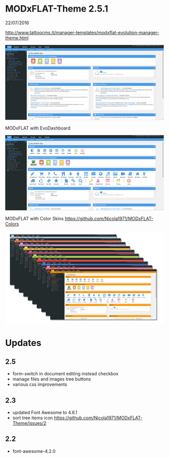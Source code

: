 # MODxFLAT-Theme 2.5.1
22/07/2016

http://www.tattoocms.it/manager-templates/modxflat-evolution-manager-theme.html

![dashboard](https://raw.githubusercontent.com/Nicola1971/training-materials/master/doc/Dashboard-resized.jpg)

MODxFLAT with EvoDashboard

![dashboard with plugin](https://raw.githubusercontent.com/Nicola1971/training-materials/master/doc/Dashboard-with-plugin-resized.jpg)

MODxFLAT with Color Skins
https://github.com/Nicola1971/MODxFLAT-Colors

![color skin](https://raw.githubusercontent.com/Nicola1971/training-materials/master/Images/MODxColors.jpg)

# Updates

## 2.5
* form-switch in document editing instead checkbox
* manage files and images tree buttons
* various css improvements

## 2.3
* updated Font Awesome to 4.6.1
* sort tree items icon https://github.com/Nicola1971/MODxFLAT-Theme/issues/2

## 2.2 
* font-awesome-4.2.0
